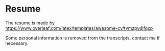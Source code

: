 # Resume
The resume is made by https://www.overleaf.com/latex/templates/awesome-cv/tvmzpvdjfqxp

Some personal information is removed from the transcripts, contact me if necessary.

